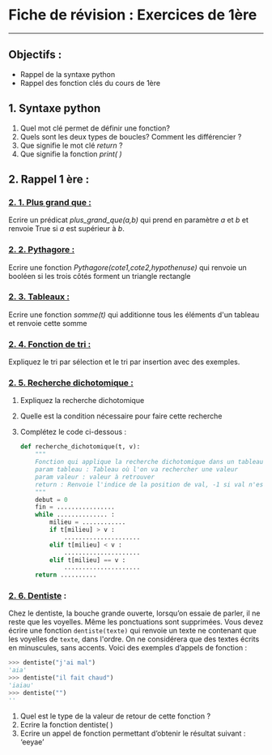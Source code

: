 # Fiche de révision : Exercices de 1ère

------

## Objectifs :

- Rappel de la syntaxe python
- Rappel des fonction clés du cours de 1ère

## 1. Syntaxe python

1) Quel mot clé permet de définir une fonction?
2) Quels sont les deux types de boucles? Comment les différencier ?
3) Que signifie le mot clé *return* ?
4) Que signifie la fonction *print( )*

 ## 2. Rappel 1 ère :

### <u>2. 1. Plus grand que :</u>

Ecrire un prédicat *plus_grand_que(a,b)* qui prend en paramètre *a* et *b* et renvoie True si *a* est supérieur à *b*.

### <u>2. 2. Pythagore :</u>

Ecrire une fonction *Pythagore(cote1,cote2,hypothenuse)* qui renvoie un booléen si les trois côtés forment un triangle rectangle

### <u>2. 3. Tableaux :</u>

Ecrire une fonction *somme(t)* qui additionne tous les éléments d'un tableau et renvoie cette somme

### <u>2. 4. Fonction de tri :</u>

Expliquez le tri par sélection et le tri par insertion avec des exemples.

### <u>2. 5. Recherche dichotomique :</u>

1. Expliquez la recherche dichotomique

2. Quelle est la condition nécessaire pour faire cette recherche

3. Complétez le code ci-dessous :

   ```python
   def recherche_dichotomique(t, v):
       """
       Fonction qui applique la recherche dichotomique dans un tableau
       param tableau : Tableau où l'on va rechercher une valeur
       param valeur : valeur à retrouver
       return : Renvoie l'indice de la position de val, -1 si val n'est pas dans le tableau
       """
       debut = 0
       fin = ................
       while .............. :
           milieu = ............
           if t[milieu] > v :
               .....................
           elif t[milieu] < v :
               .....................
           elif t[milieu] == v :
               .....................
       return ..........
   ```


### <u>2. 6. Dentiste</u> :

Chez le dentiste, la bouche grande ouverte, lorsqu’on essaie de parler, il ne reste que les voyelles. Même les ponctuations sont supprimées.
Vous devez écrire une fonction `dentiste(texte)` qui renvoie un texte ne contenant que les voyelles de `texte`, dans l'ordre.
On ne considérera que des textes écrits en minuscules, sans accents. 
Voici des exemples d’appels de fonction :

```python
>>> dentiste("j'ai mal")
'aia'
>>> dentiste("il fait chaud")
'iaiau'
>>> dentiste("")
''
```

1. Quel est le type de la valeur de retour de cette fonction ?
2. Ecrire la fonction dentiste( )
3. Ecrire un appel de fonction permettant d’obtenir le résultat suivant :  ‘eeyae’